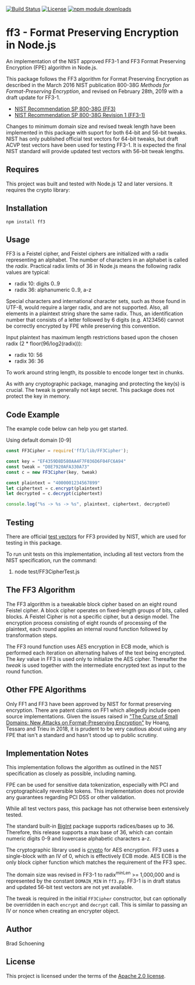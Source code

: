[![Build Status](https://travis-ci.com/mysto/node-fpe.svg?branch=main)](https://travis-ci.com/mysto/node-fpe)
[![License](https://img.shields.io/badge/License-Apache%202.0-blue.svg)](https://opensource.org/licenses/Apache-2.0)
[![npm module downloads](https://badgen.net/npm/dt/ff3)](https://www.npmjs.org/package/ff3)

# ff3 - Format Preserving Encryption in Node.js

An implementation of the NIST approved FF3-1 and FF3 Format Preserving Encryption (FPE) algorithm in Node.js.

This package follows the FF3 algorithm for Format Preserving Encryption as described in the March 2016 NIST publication 800-38G _Methods for Format-Preserving Encryption_, 
and revised on February 28th, 2019 with a draft update for FF3-1.

* [NIST Recommendation SP 800-38G (FF3)](http://nvlpubs.nist.gov/nistpubs/SpecialPublications/NIST.SP.800-38G.pdf)
* [NIST Recommendation SP 800-38G Revision 1 (FF3-1)](https://nvlpubs.nist.gov/nistpubs/SpecialPublications/NIST.SP.800-38Gr1-draft.pdf)

Changes to minimum domain size and revised tweak length have been implemented in this package with
suport for both 64-bit and 56-bit tweaks. NIST has only published official test vectors for 64-bit tweaks,
but draft ACVP test vectors have been used for testing FF3-1. It is expected the final
NIST standard will provide updated test vectors with 56-bit tweak lengths.

## Requires

This project was built and tested with Node.js 12 and later versions.  It requires the crypto library:

## Installation

`npm install ff3`

## Usage

FF3 is a Feistel cipher, and Feistel ciphers are initialized with a radix representing an alphabet. The number of 
characters in an alphabet is called the _radix_.
Practical radix limits of 36 in Node.js means the following radix values are typical:
* radix 10: digits 0..9
* radix 36: alphanumeric 0..9, a-z

Special characters and international character sets, such as those found in UTF-8, would require a larger radix, and are not supported. 
Also, all elements in a plaintext string share the same radix. Thus, an identification number that consists of a letter followed 
by 6 digits (e.g. A123456) cannot be correctly encrypted by FPE while preserving this convention.

Input plaintext has maximum length restrictions based upon the chosen radix (2 * floor(96/log2(radix))):
* radix 10: 56
* radix 36: 36

To work around string length, its possible to encode longer text in chunks.

As with any cryptographic package, managing and protecting the key(s) is crucial. The tweak is generally not kept secret.
This package does not protect the key in memory.

## Code Example

The example code below can help you get started.

Using default domain [0-9]

```js
const FF3Cipher = require('ff3/lib/FF3Cipher');

const key = "EF4359D8D580AA4F7F036D6F04FC6A94"
const tweak = "D8E7920AFA330A73"
const c = new FF3Cipher(key, tweak)

const plaintext = "4000001234567899"
let ciphertext = c.encrypt(plaintext)
let decrypted = c.decrypt(ciphertext)

console.log("%s -> %s -> %s", plaintext, ciphertext, decrypted)

```
## Testing

There are official [test vectors](https://csrc.nist.gov/csrc/media/projects/cryptographic-standards-and-guidelines/documents/examples/ff3samples.pdf) for FF3 provided by NIST, which are used for testing in this package.

To run unit tests on this implementation, including all test vectors from the NIST specification, run the command:

  1. node test/FF3CipherTest.js

## The FF3 Algorithm

The FF3 algorithm is a tweakable block cipher based on an eight round Feistel cipher. A block cipher operates on fixed-length groups of bits, called blocks. A Feistel Cipher is not a specific cipher,
but a design model.  The encryption process consisting of eight rounds of 
processing of the plaintext, each round applies an internal round function followed by transformation steps.

The FF3 round function uses AES encryption in ECB mode, which is performed each iteration 
on alternating halves of the text being encrypted. The *key* value in FF3 is used only to initialize the AES cipher. Thereafter
the *tweak* is used together with the intermediate encrypted text as input to the round function.

## Other FPE Algorithms

Only FF1 and FF3 have been approved by NIST for format preserving encryption. There are patent claims on FF1 which allegedly include open source implementations. Given the issues raised in ["The Curse of Small Domains: New Attacks on Format-Preserving Encryption"](https://eprint.iacr.org/2018/556.pdf) by Hoang, Tessaro and Trieu in 2018, it is prudent to be very cautious about using any FPE that isn't a standard and hasn't stood up to public scrutiny.

## Implementation Notes

This implementation follows the algorithm as outlined in the NIST specification as closely as possible, including naming.

FPE can be used for sensitive data tokenization, especially with PCI and cryptographically reversible tokens. This implementation does not provide any guarantees regarding PCI DSS or other validation.

While all test vectors pass, this package has not otherwise been extensively tested.

The standard built-in [BigInt](https://developer.mozilla.org/en-US/docs/Web/JavaScript/Reference/Global_Objects/BigInt) package supports radices/bases up to 36. Therefore, this release supports a max base of 36, which can contain numeric digits 0-9 and lowercase alphabetic characters a-z.

The cryptographic library used is [crypto](https://nodejs.org/api/crypto.html) for AES encryption. FF3 uses a single-block with an IV of 0, which is effectively ECB mode. AES ECB is the only block cipher function which matches the requirement of the FF3 spec.

The domain size was revised in FF3-1 to radix<sup>minLen</sup> >= 1,000,000 and is represented by the constant `DOMAIN_MIN` in `ff3.py`. FF3-1 is in draft status and updated 56-bit test vectors are not yet available.

The tweak is required in the initial `FF3Cipher` constructor, but can optionally be overridden in each `encrypt` and `decrypt` call. This is similar to passing an IV or nonce when creating an encrypter object.

## Author

Brad Schoening

## License

This project is licensed under the terms of the [Apache 2.0 license](https://www.apache.org/licenses/LICENSE-2.0).
